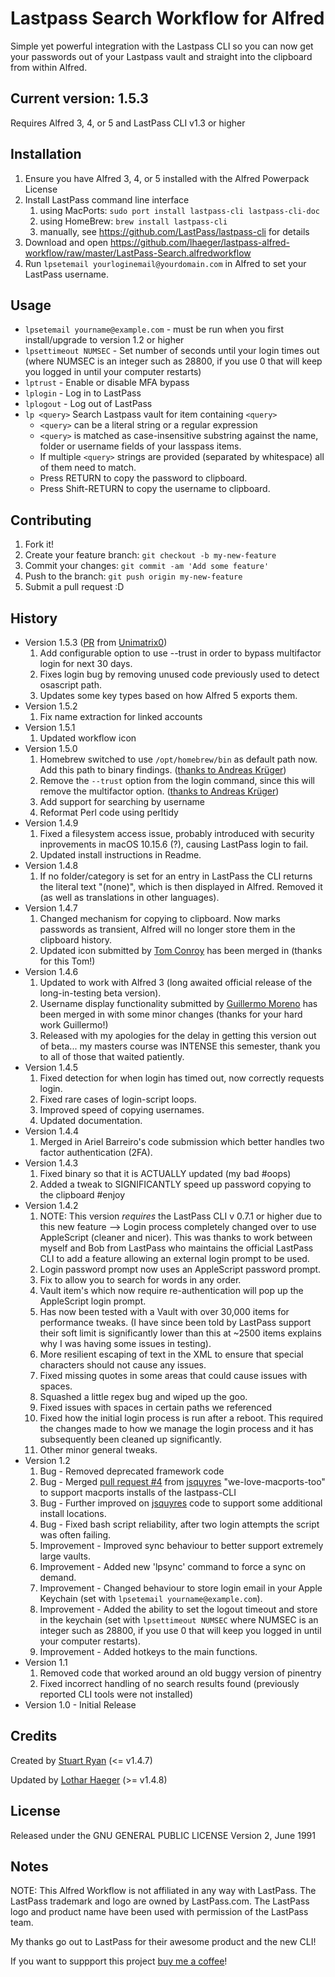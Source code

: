# Lastpass Search Workflow for Alfred

Simple yet powerful integration with the Lastpass CLI so you can now get your passwords out of your Lastpass vault and straight into the clipboard from within Alfred.

## Current version: 1.5.3
Requires Alfred 3, 4, or 5 and LastPass CLI v1.3 or higher

## Installation

1. Ensure you have Alfred 3, 4, or 5 installed with the Alfred Powerpack License
2. Install LastPass command line interface
	1. using MacPorts: `sudo port install lastpass-cli lastpass-cli-doc`
	2. using HomeBrew: `brew install lastpass-cli`
    3. manually, see https://github.com/LastPass/lastpass-cli for details
3. Download and open https://github.com/lhaeger/lastpass-alfred-workflow/raw/master/LastPass-Search.alfredworkflow
4. Run `lpsetemail yourloginemail@yourdomain.com` in Alfred to set your LastPass username.

## Usage

* `lpsetemail yourname@example.com` - must be run when you first install/upgrade to version 1.2 or higher
* `lpsettimeout NUMSEC` - Set number of seconds until your login times out (where NUMSEC is an integer such as 28800, if you use 0 that will keep you logged in until your computer restarts)
* `lptrust` - Enable or disable MFA bypass
* `lplogin` - Log in to LastPass
* `lplogout` - Log out of LastPass
* `lp <query>` Search Lastpass vault for item containing `<query>` 
	* `<query>` can be a literal string or a regular expression
	* `<query>` is matched as case-insensitive substring against the name, folder or username fields of your lasspass items.
	* If multiple `<query>` strings are provided (separated by whitespace) all of them need to match.
	* Press RETURN to copy the password to clipboard.
	* Press Shift-RETURN to copy the username to clipboard.

## Contributing

1. Fork it!
2. Create your feature branch: `git checkout -b my-new-feature`
3. Commit your changes: `git commit -am 'Add some feature'`
4. Push to the branch: `git push origin my-new-feature`
5. Submit a pull request :D

## History

* Version 1.5.3 ([PR](https://github.com/lhaeger/lastpass-alfred-workflow/pull/3) from [Unimatrix0](https://github.com/Unimatrix0))
	1. Add configurable option to use --trust in order to bypass multifactor login for next 30 days.
	2. Fixes login bug by removing unused code previously used to detect osascript path.
	3. Updates some key types based on how Alfred 5 exports them.
* Version 1.5.2
	1. Fix name extraction for linked accounts
* Version 1.5.1
	1. Updated workflow icon
* Version 1.5.0
	1. Homebrew switched to use `/opt/homebrew/bin` as default path now. Add this path to binary findings. ([thanks to Andreas Krüger](https://github.com/lhaeger/lastpass-alfred-workflow/pull/1))
	2. Remove the `--trust` option from the login command, since this will remove the multifactor option. ([thanks to Andreas Krüger](https://github.com/lhaeger/lastpass-alfred-workflow/pull/1))
	3. Add support for searching by username
	4. Reformat Perl code using perltidy
* Version 1.4.9
	1. Fixed a filesystem access issue, probably introduced with security inprovements in macOS 10.15.6 (?), causing LastPass login to fail.
    2. Updated install instructions in Readme.
* Version 1.4.8
	1. If no folder/category is set for an entry in LastPass the CLI returns the literal text "(none)", which is then displayed in Alfred. Removed it (as well as translations in other languages).
* Version 1.4.7
	1. Changed mechanism for copying to clipboard. Now marks passwords as transient, Alfred will no longer store them in the clipboard history.
	2. Updated icon submitted by [Tom Conroy](https://github.com/tconroy) has been merged in (thanks for this Tom!)
* Version 1.4.6
	1. Updated to work with Alfred 3 (long awaited official release of the long-in-testing beta version).
	2. Username display functionality submitted by [Guillermo Moreno](https://github.com/gmq) has been merged in with some minor changes (thanks for your hard work Guillermo!)
	3. Released with my apologies for the delay in getting this version out of beta... my masters course was INTENSE this semester, thank you to all of those that waited patiently.
* Version 1.4.5
	1. Fixed detection for when login has timed out, now correctly requests login.
	2. Fixed rare cases of login-script loops.
	3. Improved speed of copying usernames.
	4. Updated documentation.
* Version 1.4.4
	1. Merged in Ariel Barreiro's code submission which better handles two factor authentication (2FA).
* Version 1.4.3
	1. Fixed binary so that it is ACTUALLY updated (my bad #oops)
	2. Added a tweak to SIGNIFICANTLY speed up password copying to the clipboard #enjoy
* Version 1.4.2
	1. NOTE: This version *requires* the LastPass CLI v 0.7.1 or higher due to this new feature --> Login process completely changed over to use AppleScript (cleaner and nicer). This was thanks to work between myself and Bob from LastPass who maintains the official LastPass CLI to add a feature allowing an external login prompt to be used.
	2. Login password prompt now uses an AppleScript password prompt.
	3. Fix to allow you to search for words in any order.
	4. Vault item's which now require re-authentication will pop up the AppleScript login prompt.
	5. Has now been tested with a Vault with over 30,000 items for performance tweaks. (I have since been told by LastPass support their soft limit is significantly lower than this at ~2500 items explains why I was having some issues in testing).
	6. More resilient escaping of text in the XML to ensure that special characters should not cause any issues.
	7. Fixed missing quotes in some areas that could cause issues with spaces.
	8. Squashed a little regex bug and wiped up the goo.
	9. Fixed issues with spaces in certain paths we referenced
	10. Fixed how the initial login process is run after a reboot. This required the changes made to how we manage the login process and it has subsequently been cleaned up significantly.
	11. Other minor general tweaks.
* Version 1.2
	1. Bug - Removed deprecated framework code
	2. Bug - Merged [pull request #4](https://github.com/stuartcryan/lastpass-alfred-workflow/pull/4) from [jsquyres](https://github.com/jsquyres) "we-love-macports-too" to support macports installs of the lastpass-CLI
	3. Bug - Further improved on [jsquyres](https://github.com/jsquyres) code to support some additional install locations.
	4. Bug - Fixed bash script reliability, after two login attempts the script was often failing.
	3. Improvement - Improved sync behaviour to better support extremely large vaults.
	4. Improvement - Added new 'lpsync' command to force a sync on demand.
	5. Improvement - Changed behaviour to store login email in your Apple Keychain (set with `lpsetemail yourname@example.com`).
	6. Improvement - Added the ability to set the logout timeout and store in the keychain (set with `lpsettimeout NUMSEC` where NUMSEC is an integer such as 28800, if you use 0 that will keep you logged in until your computer restarts).
	7. Improvement - Added hotkeys to the main functions.
* Version 1.1
	1. Removed code that worked around an old buggy version of pinentry
	2. Fixed incorrect handling of no search results found (previously reported CLI tools were not installed)
* Version 1.0 - Initial Release

## Credits

Created by [Stuart Ryan](http://stuartryan.com) (<= v1.4.7) 

Updated by [Lothar Haeger](https://github.com/lhaeger) (>= v1.4.8)

## License

Released under the GNU GENERAL PUBLIC LICENSE Version 2, June 1991

## Notes
NOTE: This Alfred Workflow is not affiliated in any way with LastPass. The LastPass trademark and logo are owned by LastPass.com. The LastPass logo and product name have been used with permission of the LastPass team.

My thanks go out to LastPass for their awesome product and the new CLI!


If you want to suppport this project [buy me a coffee](https://www.buymeacoffee.com/lhaeger)!
